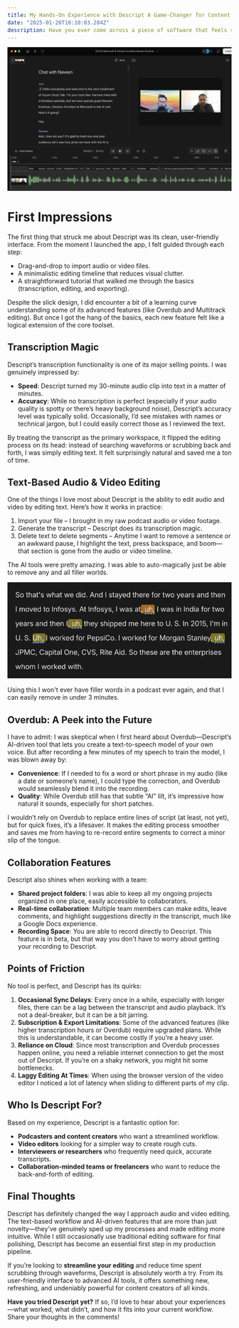 ```yaml
---
title: My Hands-On Experience with Descript A Game-Changer for Content Creation
date: "2025-01-20T10:10:03.284Z"
description: Have you ever come across a piece of software that feels so intuitive, you wonder how you managed without it? That’s exactly how I felt when I first started using Descript. As someone who regularly edits podcasts, creates videos, and transcribes interviews, Descript has quickly become one of my go-to tools. Below is a rundown of my experience and honest thoughts on this all-in-one platform.
---
```


![UI](./UI.png)

# First Impressions
The first thing that struck me about Descript was its clean, user-friendly interface. From the moment I launched the app, I felt guided through each step:

- Drag-and-drop to import audio or video files.
- A minimalistic editing timeline that reduces visual clutter.
- A straightforward tutorial that walked me through the basics (transcription, editing, and exporting).

Despite the slick design, I did encounter a bit of a learning curve understanding some of its advanced features (like Overdub and Multitrack editing). But once I got the hang of the basics, each new feature felt like a logical extension of the core toolset.

## Transcription Magic
Descript’s transcription functionality is one of its major selling points. I was genuinely impressed by:

- **Speed**: Descript turned my 30-minute audio clip into text in a matter of minutes.
- **Accuracy**: While no transcription is perfect (especially if your audio quality is spotty or there’s heavy background noise), Descript’s accuracy level was typically solid. Occasionally, I’d see mistakes with names or technical jargon, but I could easily correct those as I reviewed the text.

By treating the transcript as the primary workspace, it flipped the editing process on its head: instead of searching waveforms or scrubbing back and forth, I was simply editing text. It felt surprisingly natural and saved me a ton of time.

## Text-Based Audio & Video Editing
One of the things I love most about Descript is the ability to edit audio and video by editing text. Here’s how it works in practice:

1. Import your file – I brought in my raw podcast audio or video footage.
1. Generate the transcript – Descript does its transcription magic.
2. Delete text to delete segments – Anytime I want to remove a sentence or an awkward pause, I highlight the text, press backspace, and boom—that section is gone from the audio or video timeline.

The AI tools were pretty amazing. I was able to auto-magically just be able to remove any and all filler worlds. 

![Filler Removal](Unused.png)

Using this I won't ever have filler words in a podcast ever again, and that I can easily remove in under 3 minutes. 

## Overdub: A Peek into the Future
I have to admit: I was skeptical when I first heard about Overdub—Descript’s AI-driven tool that lets you create a text-to-speech model of your own voice. But after recording a few minutes of my speech to train the model, I was blown away by:

- **Convenience**: If I needed to fix a word or short phrase in my audio (like a date or someone’s name), I could type the correction, and Overdub would seamlessly blend it into the recording.
- **Quality**: While Overdub still has that subtle “AI” lilt, it’s impressive how natural it sounds, especially for short patches.

I wouldn’t rely on Overdub to replace entire lines of script (at least, not yet), but for quick fixes, it’s a lifesaver. It makes the editing process smoother and saves me from having to re-record entire segments to correct a minor slip of the tongue.

## Collaboration Features
Descript also shines when working with a team:

- **Shared project folders**: I was able to keep all my ongoing projects organized in one place, easily accessible to collaborators.
- **Real-time collaboration**: Multiple team members can make edits, leave comments, and highlight suggestions directly in the transcript, much like a Google Docs experience.
- **Recording Space**: You are able to record directly to Descript. This feature is in beta, but that way you don't have to worry about getting your recording to Descript. 

## Points of Friction
No tool is perfect, and Descript has its quirks:

1. **Occasional Sync Delays**: Every once in a while, especially with longer files, there can be a lag between the transcript and audio playback. It’s not a deal-breaker, but it can be a bit jarring.
1. **Subscription & Export Limitations**: Some of the advanced features (like higher transcription hours or Overdub) require upgraded plans. While this is understandable, it can become costly if you’re a heavy user.
1. **Reliance on Cloud**: Since most transcription and Overdub processes happen online, you need a reliable internet connection to get the most out of Descript. If you’re on a shaky network, you might hit some bottlenecks.
2. **Laggy Editing At Times**: When using the browser version of the video editor I noticed a lot of latency when sliding to different parts of my clip.

## Who Is Descript For?
Based on my experience, Descript is a fantastic option for:

- **Podcasters and content creators** who want a streamlined workflow.
- **Video editors** looking for a simpler way to create rough cuts.
- **Interviewers or researchers** who frequently need quick, accurate transcripts.
- **Collaboration-minded teams or freelancers** who want to reduce the back-and-forth of editing.

## Final Thoughts
Descript has definitely changed the way I approach audio and video editing. The text-based workflow and AI-driven features that are more than just novelty—they’ve genuinely sped up my processes and made editing more intuitive. While I still occasionally use traditional editing software for final polishing, Descript has become an essential first step in my production pipeline.

If you’re looking to **streamline your editing** and reduce time spent scrubbing through waveforms, Descript is absolutely worth a try. From its user-friendly interface to advanced AI tools, it offers something new, refreshing, and undeniably powerful for content creators of all kinds.

**Have you tried Descript yet?** If so, I’d love to hear about your experiences—what worked, what didn’t, and how it fits into your current workflow. Share your thoughts in the comments!
